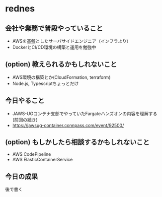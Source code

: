 # rednes

## 会社や業務で普段やっていること

- AWSを基盤としたサーバサイドエンジニア（インフラより）
- DockerとCI/CD環境の構築と運用を勉強中

## (option) 教えられるかもしれないこと

- AWS環境の構築とか(CloudFormation, terraform)
- Node.js, Typescriptちょっとだけ

## 今日やること

- JAWS-UGコンテナ支部でやっていたFargateハンズオンの内容を理解する(前回の続き)
- https://jawsug-container.connpass.com/event/92500/

## (option) もしかしたら相談するかもしれないこと

- AWS CodePipeline
- AWS ElasticContainerService

## 今日の成果

後で書く
